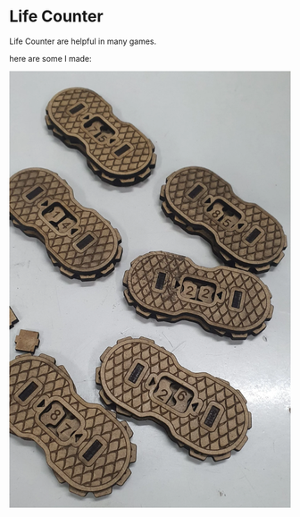 # Life Counter

Life Counter are helpful in many games.

here are some I made:

![Life Counter](_life_counter.webp)
